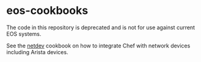 eos-cookbooks
=============

The code in this repository is deprecated and is not for use against current
EOS systems.


See the [netdev](https://github.com/opscode-cookbooks/netdev) cookbook on how to integrate
Chef with network devices including Arista devices.

